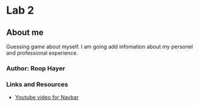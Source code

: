 # Lab 2

## About me

Guessing game about myself. I am going add infomation about my personel and professional experience.

### Author: Roop Hayer

### Links and Resources

* [Youtube video for Navbar](https://www.youtube.com/watch?v=PwWHL3RyQgk&t=232s)